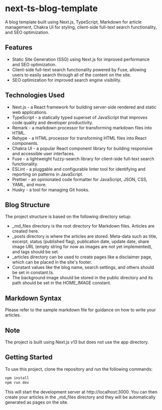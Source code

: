 
# next-ts-blog-template
A blog template built using Next.js, TypeScript, Markdown for article management, Chakra UI for styling, client-side full-text search functionality, and SEO optimization.

## Features
- Static Site Generation (SSG) using Next.js for improved performance and SEO optimization.
- Client-side full-text search functionality powered by Fuse, allowing users to easily search through all of the content on the site.
- SEO optimization for improved search engine visibility.

## Technologies Used
- Next.js - a React framework for building server-side rendered and static web applications.
- TypeScript - a statically typed superset of JavaScript that improves code quality and developer productivity.
- Remark - a markdown processor for transforming markdown files into HTML.
- Rehype - a HTML processor for transforming HTML files into React components.
- Chakra UI - a popular React component library for building responsive and accessible user interfaces.
- Fuse - a lightweight fuzzy-search library for client-side full-text search functionality.
- ESLint - a pluggable and configurable linter tool for identifying and reporting on patterns in JavaScript.
- Prettier - an opinionated code formatter for JavaScript, JSON, CSS, YAML, and more.
- Husky - a tool for managing Git hooks.

## Blog Structure
The project structure is based on the following directory setup:

- _md_files directory is the root directory for Markdown files. Articles are created here.
- _posts directory is where the articles are stored. Meta-data such as title, excerpt, status (published flag), publication date, update date, share image URL (empty string for now as images are not yet implemented), and tags should be set.
- _articles directory can be used to create pages like a disclaimer page, which can be placed in the site's footer.
- Constant values like the blog name, search settings, and others should be set in constant.ts.
- The background image should be stored in the public directory and its path should be set in the HOME_IMAGE constant.

## Markdown Syntax
Please refer to the sample markdown file for guidance on how to write your articles.

## Note
The project is built using Next.js v13 but does not use the app directory.

## Getting Started
To use this project, clone the repository and run the following commands:

```bash
npm install
npm run dev
```

This will start the development server at http://localhost:3000. You can then create your articles in the _md_files directory and they will be automatically generated as pages on the site.
